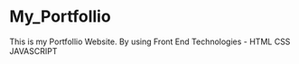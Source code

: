# My_Portfollio
This is my Portfollio Website.
By using Front End Technologies - HTML CSS JAVASCRIPT 
